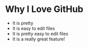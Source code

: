 # Why I Love GitHub

* It is pretty
* It is easy to edit files
* It is pretty easy to edit files
* It is a really great feature!